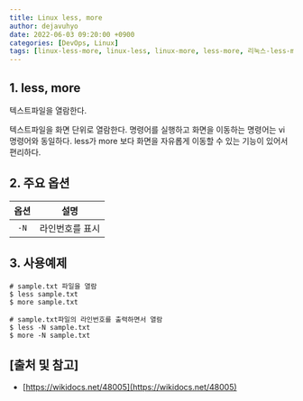 ```yaml
---
title: Linux less, more
author: dejavuhyo
date: 2022-06-03 09:20:00 +0900
categories: [DevOps, Linux]
tags: [linux-less-more, linux-less, linux-more, less-more, 리눅스-less-more, 리눅스]
---
```


## 1. less, more
텍스트파일을 열람한다.

텍스트파일을 화면 단위로 열람한다. 명령어를 실행하고 화면을 이동하는 명령어는 vi 명령어와 동일하다. less가 more 보다 화면을 자유롭게 이동할 수 있는 기능이 있어서 편리하다.

## 2. 주요 옵션

| 옵션 | 설명 |
|:-----:|:-----:|
| `-N` | 라인번호를 표시 |

## 3. 사용예제

```shell
# sample.txt 파일을 열람
$ less sample.txt
$ more sample.txt

# sample.txt파일의 라인번호를 출력하면서 열람
$ less -N sample.txt
$ more -N sample.txt
```

## [출처 및 참고]
* [https://wikidocs.net/48005](https://wikidocs.net/48005)
